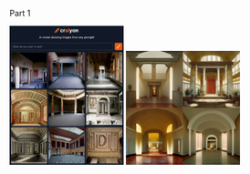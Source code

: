 
Part 1 

<img src = P1C.png width = 200>  <img src = P1M_The_entrance-hall_atrium_of_this_Roman_villa_is_plain__f7ac2a95-66ef-4474-a392-74c9d180ea48.png width = 200>

